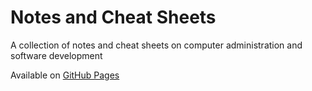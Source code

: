 # Notes and Cheat Sheets

A collection of notes and cheat sheets on computer administration and software development

Available on [GitHub Pages](https://m-tarasov.github.io/notes/)